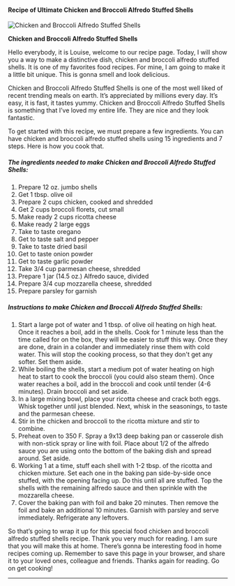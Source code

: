             

#### Recipe of Ultimate Chicken and Broccoli Alfredo Stuffed Shells

![Chicken and Broccoli Alfredo Stuffed Shells](https://img-global.cpcdn.com/recipes/a7c6fc27d5e832cc/751x532cq70/chicken-and-broccoli-alfredo-stuffed-shells-recipe-main-photo.jpg)

**Chicken and Broccoli Alfredo Stuffed Shells**

Hello everybody, it is Louise, welcome to our recipe page. Today, I will show you a way to make a distinctive dish, chicken and broccoli alfredo stuffed shells. It is one of my favorites food recipes. For mine, I am going to make it a little bit unique. This is gonna smell and look delicious.

Chicken and Broccoli Alfredo Stuffed Shells is one of the most well liked of recent trending meals on earth. It’s appreciated by millions every day. It’s easy, it is fast, it tastes yummy. Chicken and Broccoli Alfredo Stuffed Shells is something that I’ve loved my entire life. They are nice and they look fantastic.

To get started with this recipe, we must prepare a few ingredients. You can have chicken and broccoli alfredo stuffed shells using 15 ingredients and 7 steps. Here is how you cook that.

##### The ingredients needed to make Chicken and Broccoli Alfredo Stuffed Shells:

1.  Prepare 12 oz. jumbo shells
2.  Get 1 tbsp. olive oil
3.  Prepare 2 cups chicken, cooked and shredded
4.  Get 2 cups broccoli florets, cut small
5.  Make ready 2 cups ricotta cheese
6.  Make ready 2 large eggs
7.  Take to taste oregano
8.  Get to taste salt and pepper
9.  Take to taste dried basil
10.  Get to taste onion powder
11.  Get to taste garlic powder
12.  Take 3/4 cup parmesan cheese, shredded
13.  Prepare 1 jar (14.5 oz.) Alfredo sauce, divided
14.  Prepare 3/4 cup mozzarella cheese, shredded
15.  Prepare parsley for garnish

##### Instructions to make Chicken and Broccoli Alfredo Stuffed Shells:

1.  Start a large pot of water and 1 tbsp. of olive oil heating on high heat. Once it reaches a boil, add in the shells. Cook for 1 minute less than the time called for on the box, they will be easier to stuff this way. Once they are done, drain in a colander and immediately rinse them with cold water. This will stop the cooking process, so that they don't get any softer. Set them aside.
2.  While boiling the shells, start a medium pot of water heating on high heat to start to cook the broccoli (you could also steam them). Once water reaches a boil, add in the broccoli and cook until tender (4-6 minutes). Drain broccoli and set aside.
3.  In a large mixing bowl, place your ricotta cheese and crack both eggs. Whisk together until just blended. Next, whisk in the seasonings, to taste and the parmesan cheese.
4.  Stir in the chicken and broccoli to the ricotta mixture and stir to combine.
5.  Preheat oven to 350 F. Spray a 9x13 deep baking pan or casserole dish with non-stick spray or line with foil. Place about 1/2 of the alfredo sauce you are using onto the bottom of the baking dish and spread around. Set aside.
6.  Working 1 at a time, stuff each shell with 1-2 tbsp. of the ricotta and chicken mixture. Set each one in the baking pan side-by-side once stuffed, with the opening facing up. Do this until all are stuffed. Top the shells with the remaining alfredo sauce and then sprinkle with the mozzarella cheese.
7.  Cover the baking pan with foil and bake 20 minutes. Then remove the foil and bake an additional 10 minutes. Garnish with parsley and serve immediately. Refrigerate any leftovers.

So that’s going to wrap it up for this special food chicken and broccoli alfredo stuffed shells recipe. Thank you very much for reading. I am sure that you will make this at home. There’s gonna be interesting food in home recipes coming up. Remember to save this page in your browser, and share it to your loved ones, colleague and friends. Thanks again for reading. Go on get cooking!

* * *